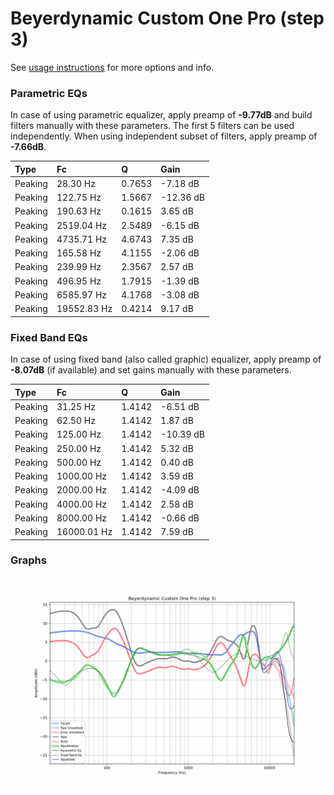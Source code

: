 # Beyerdynamic Custom One Pro (step 3)
See [usage instructions](https://github.com/jaakkopasanen/AutoEq#usage) for more options and info.

### Parametric EQs
In case of using parametric equalizer, apply preamp of **-9.77dB** and build filters manually
with these parameters. The first 5 filters can be used independently.
When using independent subset of filters, apply preamp of **-7.66dB**.

| Type    | Fc          |      Q | Gain      |
|:--------|:------------|:-------|:----------|
| Peaking | 28.30 Hz    | 0.7653 | -7.18 dB  |
| Peaking | 122.75 Hz   | 1.5667 | -12.36 dB |
| Peaking | 190.63 Hz   | 0.1615 | 3.65 dB   |
| Peaking | 2519.04 Hz  | 2.5489 | -6.15 dB  |
| Peaking | 4735.71 Hz  | 4.6743 | 7.35 dB   |
| Peaking | 165.58 Hz   | 4.1155 | -2.06 dB  |
| Peaking | 239.99 Hz   | 2.3567 | 2.57 dB   |
| Peaking | 496.95 Hz   | 1.7915 | -1.39 dB  |
| Peaking | 6585.97 Hz  | 4.1768 | -3.08 dB  |
| Peaking | 19552.83 Hz | 0.4214 | 9.17 dB   |

### Fixed Band EQs
In case of using fixed band (also called graphic) equalizer, apply preamp of **-8.07dB**
(if available) and set gains manually with these parameters.

| Type    | Fc          |      Q | Gain      |
|:--------|:------------|:-------|:----------|
| Peaking | 31.25 Hz    | 1.4142 | -6.51 dB  |
| Peaking | 62.50 Hz    | 1.4142 | 1.87 dB   |
| Peaking | 125.00 Hz   | 1.4142 | -10.39 dB |
| Peaking | 250.00 Hz   | 1.4142 | 5.32 dB   |
| Peaking | 500.00 Hz   | 1.4142 | 0.40 dB   |
| Peaking | 1000.00 Hz  | 1.4142 | 3.59 dB   |
| Peaking | 2000.00 Hz  | 1.4142 | -4.09 dB  |
| Peaking | 4000.00 Hz  | 1.4142 | 2.58 dB   |
| Peaking | 8000.00 Hz  | 1.4142 | -0.66 dB  |
| Peaking | 16000.01 Hz | 1.4142 | 7.59 dB   |

### Graphs
![](./Beyerdynamic%20Custom%20One%20Pro%20(step%203).png)
